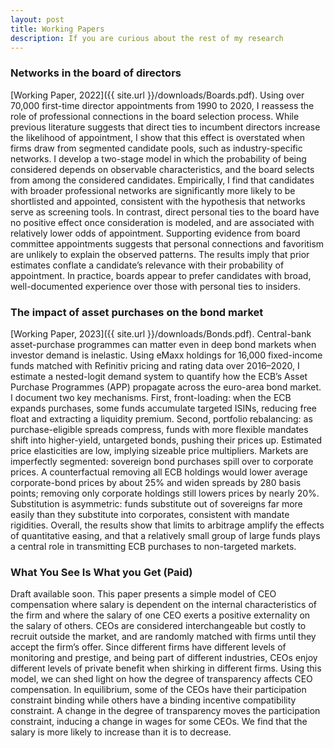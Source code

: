```yaml
---
layout: post
title: Working Papers
description: If you are curious about the rest of my research
---
```




### Networks in the board of directors

[Working Paper, 2022]({{ site.url }}/downloads/Boards.pdf). Using over 70,000 first-time director appointments from 1990 to 2020, I reassess the role of professional connections in the board selection process. While previous literature suggests that direct ties to incumbent directors increase the likelihood of appointment, I show that this effect is overstated when firms draw from segmented candidate pools, such as industry-specific networks. I develop a two-stage model in which the probability of being considered depends on observable characteristics, and the board selects from among the considered candidates. Empirically, I find that candidates with broader professional networks are significantly more likely to be shortlisted and appointed, consistent with the hypothesis that networks serve as screening tools. In contrast, direct personal ties to the board have no positive effect once consideration is modeled, and are associated with relatively lower odds of appointment. Supporting evidence from board committee appointments suggests that personal connections and favoritism are unlikely to explain the observed patterns. The results imply that prior estimates conflate a candidate’s relevance with their probability of appointment. In practice, boards appear to prefer candidates with broad, well-documented experience over those with personal ties to insiders.


### The impact of asset purchases on the bond market

[Working Paper, 2023]({{ site.url }}/downloads/Bonds.pdf). Central-bank asset-purchase programmes can matter even in deep bond markets when investor demand is inelastic. Using eMaxx holdings for 16,000 fixed-income funds matched with Refinitiv pricing and rating data over 2016–2020, I estimate a nested-logit demand system to quantify how the ECB’s Asset Purchase Programmes (APP) propagate across the euro-area bond market. I document two key mechanisms. First, front-loading: when the ECB expands purchases, some funds accumulate targeted ISINs, reducing free float and extracting a liquidity premium. Second, portfolio rebalancing: as purchase-eligible spreads compress, funds with more flexible mandates shift into higher-yield, untargeted bonds, pushing their prices up. Estimated price elasticities are low, implying sizeable price multipliers. Markets are imperfectly segmented: sovereign bond purchases spill over to corporate prices. A counterfactual removing all ECB holdings would lower average corporate-bond prices by about 25% and widen spreads by 280 basis points; removing only corporate holdings still lowers prices by nearly 20%. Substitution is asymmetric: funds substitute out of sovereigns far more easily than they substitute into corporates, consistent with mandate rigidities. Overall, the results show that limits to arbitrage amplify the effects of quantitative easing, and that a relatively small group of large funds plays a central role in transmitting ECB purchases to non-targeted markets.

### What You See Is What you Get (Paid)

Draft available soon. This paper presents a simple model of CEO compensation where salary is dependent on the internal characteristics of the firm and where the salary of one CEO exerts a positive externality on the salary of others. CEOs are considered interchangeable but costly to recruit outside the market, and are randomly matched with firms until they accept the firm’s offer. Since different firms have different levels of monitoring and prestige, and being part of different industries, CEOs enjoy different levels of private benefit when shirking in different firms. Using this model, we can shed light on how the degree of transparency affects CEO compensation.
In equilibrium, some of the CEOs have their participation constraint binding while others have a binding incentive compatibility constraint. A change in the degree of transparency moves the participation constraint, inducing a change in wages for some CEOs. We find that the salary is more likely to increase than it is to decrease.